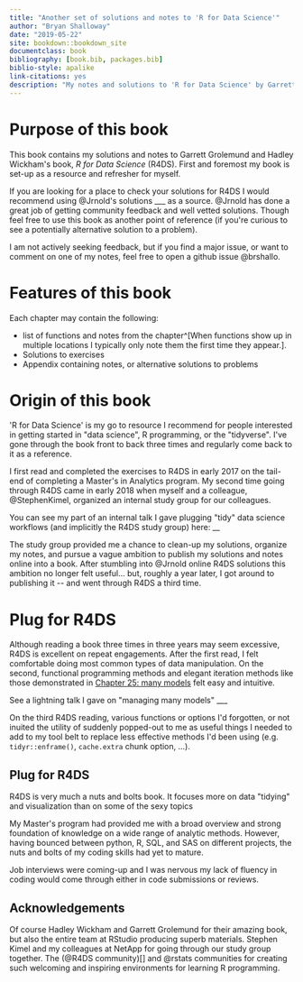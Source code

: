 ```yaml
--- 
title: "Another set of solutions and notes to 'R for Data Science'"
author: "Bryan Shalloway"
date: "2019-05-22"
site: bookdown::bookdown_site
documentclass: book
bibliography: [book.bib, packages.bib]
biblio-style: apalike
link-citations: yes
description: "My notes and solutions to 'R for Data Science' by Garrett Grolemund and Hadley Wickham"
---
```


# Purpose of this book

This book contains my solutions and notes to Garrett Grolemund and Hadley Wickham's book, *R for Data Science* (R4DS). First and foremost my book is set-up as a resource and refresher for myself. 

If you are looking for a place to check your solutions for R4DS I would recommend using @Jrnold's solutions ___ as a source. @Jrnold has done a great job of getting community feedback and well vetted solutions. Though feel free to use this book as another point of reference (if you're curious to see a potentially alternative solution to a problem).

I am not actively seeking feedback, but if you find a major issue, or want to comment on one of my notes, feel free to open a github issue @brshallo.

# Features of this book

Each chapter may contain the following:
* list of functions and notes from the chapter^[When functions show up in multiple locations I typically only note them the first time they appear.]. 
* Solutions to exercises
* Appendix containing notes, or alternative solutions to problems

# Origin of this book

'R for Data Science' is my go to resource I recommend for people interested in getting started in "data science", R programming, or the "tidyverse". I've gone through the book front to back three times and regularly come back to it as a reference.

I first read and completed the exercises to R4DS in early 2017 on the tail-end of completing a Master's in Analytics program. My second time going through R4DS came in early 2018 when myself and a colleague, @StephenKimel, organized an internal study group for our colleagues.

You can see my part of an internal talk I gave plugging "tidy" data science workflows (and implicitly the R4DS study group) here: __

The study group provided me a chance to clean-up my solutions, organize my notes, and pursue a vague ambition to publish my solutions and notes online into a book. After stumbling into @Jrnold online R4DS solutions this ambition no longer felt useful... but, roughly a year later, I got around to publishing it -- and went through R4DS a third time.

# Plug for R4DS

Although reading a book three times in three years may seem excessive, R4DS is excellent on repeat engagements. After the first read, I felt comfortable doing most common types of data manipulation. On the second, functional programming methods and elegant iteration methods like those demonstrated in [Chapter 25: many models](https://r4ds.had.co.nz/many-models.html) felt easy and intuitive. 

See a lightning talk I gave on "managing many models" ___

On the third R4DS reading, various functions or options I'd forgotten, or not inuited the utility of suddenly popped-out to me as useful things I needed to add to my tool belt to replace less effective methods I'd been using (e.g. `tidyr::enframe()`, `cache.extra` chunk option, ...).

## Plug for R4DS

R4DS is very much a nuts and bolts book. It focuses more on data "tidying" and visualization than on some of the sexy topics 

My Master's program had provided me with a broad overview and strong foundation of knowledge on a wide range of analytic methods. However, having bounced between python, R, SQL, and SAS on different projects, the nuts and bolts of my coding skills had yet to mature. 

Job interviews were coming-up and I was nervous my lack of fluency in coding would come through either in code submissions or reviews.

## Acknowledgements

Of course Hadley Wickham and Garrett Grolemund for their amazing book, but also the entire team at RStudio producing superb materials. Stephen Kimel and my colleagues at NetApp for going through our study group together. The (@R4DS community)[] and @rstats communities for creating such welcoming and inspiring environments for learning R programming.
